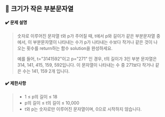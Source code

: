 ## :blue_book: 크기가 작은 부분문자열

#### :heavy_check_mark: 문제 설명 
> 숫자로 이루어진 문자열 t와 p가 주어질 때, t에서 p와 길이가 같은 부분문자열 중에서, 이 부분문자열이 나타내는 수가 p가 나타내는 수보다 작거나 같은 것이 나오는 횟수를 return하는 함수 solution을 완성하세요.
> 
> 예를 들어, t="3141592"이고 p="271" 인 경우, t의 길이가 3인 부분 문자열은 314, 141, 415, 159, 592입니다. 이 문자열이 나타내는 수 중 271보다 작거나 같은 수는 141, 159 2개 입니다.
#### :heavy_check_mark: 제한사항
> * 1 ≤ p의 길이 ≤ 18
> * p의 길이 ≤ t의 길이 ≤ 10,000
> * t와 p는 숫자로만 이루어진 문자열이며, 0으로 시작하지 않습니다.
